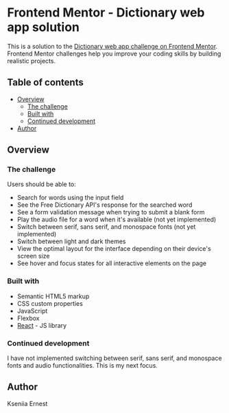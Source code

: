 # Frontend Mentor - Dictionary web app solution

This is a solution to the [Dictionary web app challenge on Frontend Mentor](https://www.frontendmentor.io/challenges/dictionary-web-app-h5wwnyuKFL). Frontend Mentor challenges help you improve your coding skills by building realistic projects. 

## Table of contents

- [Overview](#overview)
  - [The challenge](#the-challenge)
  - [Built with](#built-with)
  - [Continued development](#continued-development)
- [Author](#author)

## Overview

### The challenge

Users should be able to:

- Search for words using the input field
- See the Free Dictionary API's response for the searched word
- See a form validation message when trying to submit a blank form
- Play the audio file for a word when it's available (not yet implemented)
- Switch between serif, sans serif, and monospace fonts (not yet implemented)
- Switch between light and dark themes
- View the optimal layout for the interface depending on their device's screen size
- See hover and focus states for all interactive elements on the page


### Built with

- Semantic HTML5 markup
- CSS custom properties
- JavaScript
- Flexbox
- [React](https://reactjs.org/) - JS library

### Continued development

I have not implemented switching between serif, sans serif, and monospace fonts and audio functionalities. This is my next focus.

## Author
Kseniia Ernest
